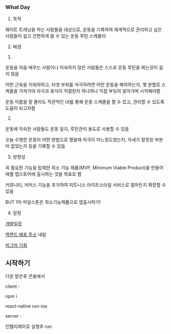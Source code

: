 ### What Day

1. 목적

웨이트 트레닝을 하는 사람들을 대상으로, 운동을 기록하여 체계적으로 관리하고 싶은 사람들이 쉽고 간편하게 쓸 수 있는 운동 루틴 스케줄러

2. 배경

1)
운동을 처음 배우는 사람이나 익숙하지 않은 사람들은 스스로 운동 루틴을 짜는것이 쉽지 않음

어떤 근육을 키워야하고, 타겟 부위를 자극하려면 어떤 운동을 해야하는지, 몇 분할로 스케줄을 가져가야 자극과 휴식이 적절한지 하나하나 직접 부딪혀 알아가며 시작해야함

운동 이름을 잘 몰라도 직관적인 UI를 통해 운동 스케줄을 짤 수 있고, 관리할 수 있도록 도움이 되고자함

2)

운동에 익숙한 사람들도 운동 일지, 루틴관리 용도로 사용할 수 있음

오늘 수행한 운동이 어떤 방법으로 했을때 자극이 어느정도였는지, 자세가 잘못된 부분이 없었는지 등을 기록할 수 있음

3. 방향성

꼭 필요한 기능을 탑재한 최소 기능 제품(MVP, Minimum Viable Product)을 만들어 애플 앱스토어에 출시하는 것을 목표로 함

커뮤니티, 커머스 기능을 추가하여 피트니스 라이프스타일 서비스로 얼마든지 확장할 수 있음

BUT 1차 마일스톤은 최소기능제품으로 앱출시하기!

4. 일정


[개발일정](https://www.notion.so/b6cff9c309ee40928cebeb1c1840493b)

[백엔드 배포 주소](http://3.34.91.5:8080/) 내림

[피그마 기획](https://www.figma.com/file/WrY1AXtoFtoKrMuRmcZrvL/What-Day-APP?node-id=1%3A3)

## 시작하기

다운 받은후 콘솔에서


client :

npm i

react-native run-ios

server :

인텔리제이로 실행후 run 
